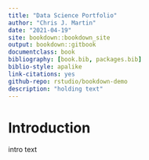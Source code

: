```yaml
--- 
title: "Data Science Portfolio"
author: "Chris J. Martin"
date: "2021-04-19"
site: bookdown::bookdown_site
output: bookdown::gitbook
documentclass: book
bibliography: [book.bib, packages.bib]
biblio-style: apalike
link-citations: yes
github-repo: rstudio/bookdown-demo
description: "holding text"
---
```


# Introduction
intro text
